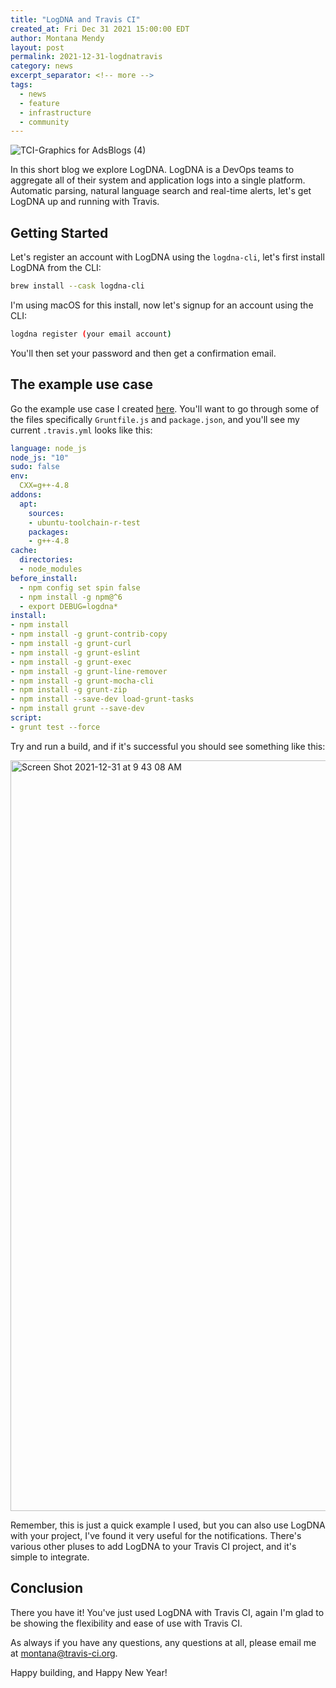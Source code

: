 ```yaml
---
title: "LogDNA and Travis CI"
created_at: Fri Dec 31 2021 15:00:00 EDT
author: Montana Mendy
layout: post
permalink: 2021-12-31-logdnatravis
category: news
excerpt_separator: <!-- more --> 
tags:
  - news
  - feature
  - infrastructure
  - community
---
```


![TCI-Graphics for AdsBlogs (4)](https://user-images.githubusercontent.com/20936398/147834223-7b2558f0-8811-4193-a57c-73edd0c76852.png)

In this short blog we explore LogDNA. LogDNA is a DevOps teams to aggregate all of their system and application logs into a single platform. Automatic parsing, natural language search and real-time alerts, let's get LogDNA up and running with Travis. 

<!-- more --> 

## Getting Started 

Let's register an account with LogDNA using the `logdna-cli`, let's first install LogDNA from the CLI: 

```bash
brew install --cask logdna-cli
```

I'm using macOS for this install, now let's signup for an account using the CLI:


```bash
logdna register (your email account) 
```

You'll then set your password and then get a confirmation email. 

## The example use case 

Go the example use case I created [here](https://github.com/Montana/logdna-travis). You'll want to go through some of the files specifically `Gruntfile.js` and `package.json`, and you'll see my current `.travis.yml` looks like this: 

```yaml
language: node_js
node_js: "10"
sudo: false
env:
  CXX=g++-4.8
addons:
  apt:
    sources:
    - ubuntu-toolchain-r-test
    packages:
    - g++-4.8
cache:
  directories:
  - node_modules
before_install:
  - npm config set spin false
  - npm install -g npm@^6
  - export DEBUG=logdna*
install:
- npm install
- npm install -g grunt-contrib-copy
- npm install -g grunt-curl
- npm install -g grunt-eslint 
- npm install -g grunt-exec
- npm install -g grunt-line-remover
- npm install -g grunt-mocha-cli
- npm install -g grunt-zip 
- npm install --save-dev load-grunt-tasks
- npm install grunt --save-dev 
script:
- grunt test --force
```
Try and run a build, and if it's successful you should see something like this: 

<img width="1201" alt="Screen Shot 2021-12-31 at 9 43 08 AM" src="https://user-images.githubusercontent.com/20936398/147834381-50b24fbd-6cf4-4fb2-af84-0c799e2bbdea.png">

Remember, this is just a quick example I used, but you can also use LogDNA with your project, I've found it very useful for the notifications. There's various other pluses to add LogDNA to your Travis CI project, and it's simple to integrate. 

## Conclusion 

There you have it! You've just used LogDNA with Travis CI, again I'm glad to be showing the flexibility and ease of use with Travis CI. 

As always if you have any questions, any questions at all, please email me at [montana@travis-ci.org](mailto:montana@travis-ci.org).

Happy building, and Happy New Year! 



